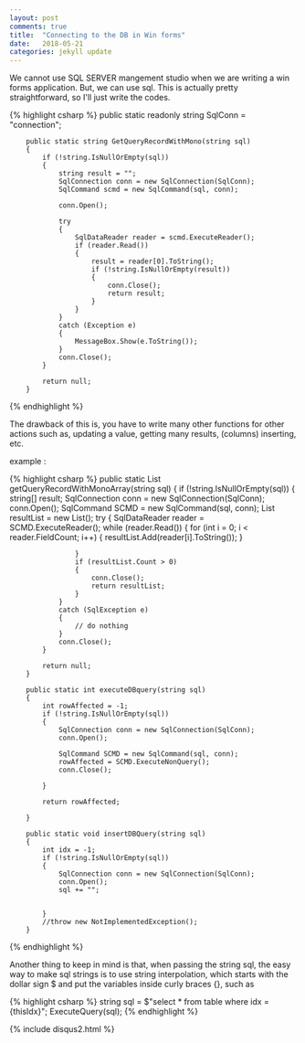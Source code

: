 ```yaml
---
layout: post
comments: true
title:  "Connecting to the DB in Win forms"
date:   2018-05-21
categories: jekyll update
---
```


We cannot use SQL SERVER mangement studio when we are writing  a win forms application.
But, we can use sql. 
This is actually pretty straightforward, so I'll just write the codes.

{% highlight csharp %}
	public static readonly string SqlConn = "connection";
	
        public static string GetQueryRecordWithMono(string sql)
        {
            if (!string.IsNullOrEmpty(sql))
            {
                string result = "";
                SqlConnection conn = new SqlConnection(SqlConn);
                SqlCommand scmd = new SqlCommand(sql, conn);

                conn.Open();

                try
                {
                    SqlDataReader reader = scmd.ExecuteReader();
                    if (reader.Read())
                    {
                        result = reader[0].ToString();
                        if (!string.IsNullOrEmpty(result))
                        {
                            conn.Close();
                            return result;
                        }
                    }
                }
                catch (Exception e)
                {
                    MessageBox.Show(e.ToString());
                }
                conn.Close();
            }
            
            return null;
        }

{% endhighlight %}

The drawback of this is, you have to write many other functions for other actions
such as, updating a value, getting many results, (columns) inserting, etc.

example : 

{% highlight csharp %}
        public static List<string> getQueryRecordWithMonoArray(string sql)
        {
            if (!string.IsNullOrEmpty(sql))
            {
                string[] result;
                SqlConnection conn = new SqlConnection(SqlConn);
                conn.Open();
                SqlCommand SCMD = new SqlCommand(sql, conn);
                List<string> resultList = new List<string>();
                try
                {
                    SqlDataReader reader = SCMD.ExecuteReader();
                    while (reader.Read())
                    {
                        for (int i = 0; i < reader.FieldCount; i++)
                        {
                            resultList.Add(reader[i].ToString());
                        }
                        
                    }
                    if (resultList.Count > 0)
                    {
                        conn.Close();
                        return resultList;
                    }
                }
                catch (SqlException e)
                {
                    // do nothing
                }
                conn.Close();
            }

            return null;
        }

        public static int executeDBquery(string sql)
        {
            int rowAffected = -1;
            if (!string.IsNullOrEmpty(sql))
            {
                SqlConnection conn = new SqlConnection(SqlConn);
                conn.Open();

                SqlCommand SCMD = new SqlCommand(sql, conn);
                rowAffected = SCMD.ExecuteNonQuery();
                conn.Close();

            }

            return rowAffected;

        }

        public static void insertDBQuery(string sql)
        {
            int idx = -1;
            if (!string.IsNullOrEmpty(sql))
            {
                SqlConnection conn = new SqlConnection(SqlConn);
                conn.Open();
                sql += "";


            }
            //throw new NotImplementedException();
        }
{% endhighlight %}

Another thing to keep in mind is that, 
when passing the string sql, the easy way to make sql strings is to 
use string interpolation, which starts with the dollar sign $ and put the variables inside curly braces {},
such as  

{% highlight csharp %}
 	string sql = $"select * from table where idx = {thisIdx}";
	ExecuteQuery(sql);
{% endhighlight %}


{% include disqus2.html %}
